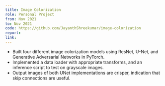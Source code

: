 ```yaml
---
title: Image Colorization
role: Personal Project
from: Nov 2021
to: Nov 2021
code: https://github.com/JayanthShreekumar/image-colorization
report:
link:
---
```

<ul>
<li>Built four different image colorization models using ResNet, U-Net, and Generative Adversarial Networks in PyTorch.</li>
<li>Implemented a data loader with appropriate transforms, and an inference script to test on grayscale images.</li>
<li>Output images of both UNet implementations are crisper, indication that skip connections are useful.</li>
</ul>